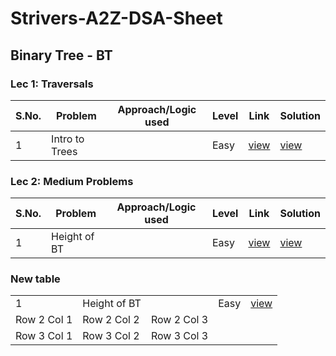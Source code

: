 # Strivers-A2Z-DSA-Sheet



## Binary Tree - BT
### Lec 1: Traversals 
|S.No. | Problem | Approach/Logic used | Level | Link | Solution |
|------|---------|---------------------|-------|------|----------|
|1 | Intro to Trees  |  | Easy | [view](link) | [view](https://github.com/rishav197/Strivers-A2Z-DSA-Sheet/blob/main/BinaryTree/intro-to-trees.cpp)|

### Lec 2: Medium Problems 
|S.No. | Problem | Approach/Logic used | Level | Link | Solution |
|------|---------|---------------------|-------|------|----------|
| 1 | Height of BT  |  | Easy | [view](link) | [view](https://github.com/rishav197/Strivers-A2Z-DSA-Sheet/blob/main/BinaryTree/height-of-BT.cpp) | 


### New table 
|          |          |          |          |          |         
|----------|----------|----------|----------|----------|
| 1 | Height of BT |  | Easy | [view](https://leetcode.com/problems/maximum-depth-of-binary-tree/) | [view](https://github.com/rishav197/Strivers-A2Z-DSA-Sheet/blob/main/BinaryTree/height-of-BT.cpp) |
| Row 2 Col 1 | Row 2 Col 2 | Row 2 Col 3 |
| Row 3 Col 1 | Row 3 Col 2 | Row 3 Col 3 |
